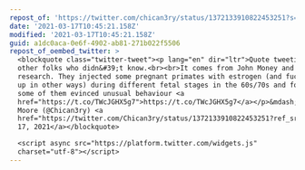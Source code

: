 ```yaml
---
repost_of: 'https://twitter.com/chican3ry/status/1372133910822453251?s=12'
date: '2021-03-17T10:45:21.158Z'
modified: '2021-03-17T10:45:21.158Z'
guid: a1dc0aca-0e6f-4902-ab81-271b022f5506
repost_of_oembed_twitter: >
  <blockquote class="twitter-tweet"><p lang="en" dir="ltr">Quote tweeting for
  other folks who didn&#39;t know.<br><br>It comes from John Money and primate
  research. They injected some pregnant primates with estrogen (and fucked them
  up in other ways) during different fetal stages in the 60s/70s and found that
  some of them evinced unusual behaviour <a
  href="https://t.co/TWcJGHX5g7">https://t.co/TWcJGHX5g7</a></p>&mdash; Mallory
  Moore (@Chican3ry) <a
  href="https://twitter.com/Chican3ry/status/1372133910822453251?ref_src=twsrc%5Etfw">March
  17, 2021</a></blockquote>

  <script async src="https://platform.twitter.com/widgets.js"
  charset="utf-8"></script>
---
```

 
